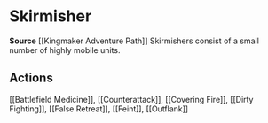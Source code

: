 ﻿---
id: '456'
name: Skirmisher
rarity: Common
source: '[[DATABASE/source/Kingmaker Adventure Path|Kingmaker Adventure Path]]'
trait:
- Skirmisher
type: Trait

---
# Skirmisher

**Source** [[Kingmaker Adventure Path]]
Skirmishers consist of a small number of highly mobile units.

## Actions

[[Battlefield Medicine]], [[Counterattack]], [[Covering Fire]], [[Dirty Fighting]], [[False Retreat]], [[Feint]], [[Outflank]]